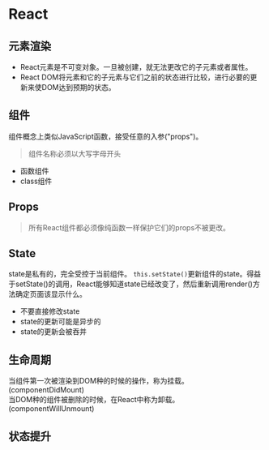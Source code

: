 # React   
## 元素渲染   
- React元素是不可变对象。一旦被创建，就无法更改它的子元素或者属性。   
- React DOM将元素和它的子元素与它们之前的状态进行比较，进行必要的更新来使DOM达到预期的状态。   
## 组件   
组件概念上类似JavaScript函数，接受任意的入参("props")。 
> 组件名称必须以大写字母开头   
- 函数组件   
- class组件   
## Props   
> 所有React组件都必须像纯函数一样保护它们的props不被更改。  
## State   
state是私有的，完全受控于当前组件。 
```this.setState()```更新组件的state。得益于setState()的调用，React能够知道state已经改变了，然后重新调用render()方法确定页面该显示什么。  
- 不要直接修改state  
- state的更新可能是异步的  
- state的更新会被吞并
## 生命周期   
当组件第一次被渲染到DOM种的时候的操作，称为挂载。(componentDidMount)   
当DOM种的组件被删除的时候，在React中称为卸载。(componentWillUnmount)   
## 状态提升
